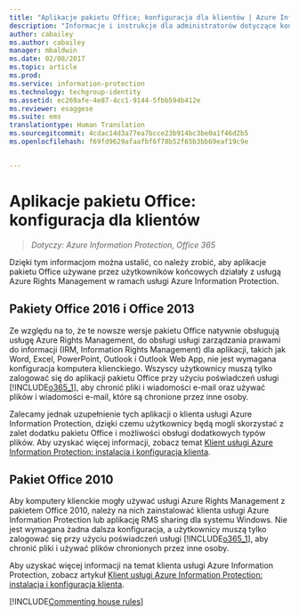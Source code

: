 ```yaml
---
title: "Aplikacje pakietu Office; konfiguracja dla klientów | Azure Information Protection"
description: "Informacje i instrukcje dla administratorów dotyczące konfigurowania aplikacji pakietu Office do pracy z usługą Azure Rights Management w ramach usługi Azure Information Protection."
author: cabailey
ms.author: cabailey
manager: mbaldwin
ms.date: 02/08/2017
ms.topic: article
ms.prod: 
ms.service: information-protection
ms.technology: techgroup-identity
ms.assetid: ec269afe-4e87-4cc1-9144-5fbb594b412e
ms.reviewer: esaggese
ms.suite: ems
translationtype: Human Translation
ms.sourcegitcommit: 4cdac14d3a77ea7bcce23b914bc3be0a1f46d2b5
ms.openlocfilehash: f69fd9629afaafbf6f78b52f65b3bb69eaf19c9e


---
```


# <a name="office-apps-configuration-for-clients"></a>Aplikacje pakietu Office: konfiguracja dla klientów

>*Dotyczy: Azure Information Protection, Office 365*


Dzięki tym informacjom można ustalić, co należy zrobić, aby aplikacje pakietu Office używane przez użytkowników końcowych działały z usługą Azure Rights Management w ramach usługi Azure Information Protection.

## <a name="office-2016-and-office-2013"></a>Pakiety Office 2016 i Office 2013
Ze względu na to, że te nowsze wersje pakietu Office natywnie obsługują usługę Azure Rights Management, do obsługi usługi zarządzania prawami do informacji (IRM, Information Rights Management) dla aplikacji, takich jak Word, Excel, PowerPoint, Outlook i Outlook Web App, nie jest wymagana konfiguracja komputera klienckiego. Wszyscy użytkownicy muszą tylko zalogować się do aplikacji pakietu Office przy użyciu poświadczeń usługi [!INCLUDE[o365_1](../includes/o365_1_md.md)], aby chronić pliki i wiadomości e-mail oraz używać plików i wiadomości e-mail, które są chronione przez inne osoby.

Zalecamy jednak uzupełnienie tych aplikacji o klienta usługi Azure Information Protection, dzięki czemu użytkownicy będą mogli skorzystać z zalet dodatku pakietu Office i możliwości obsługi dodatkowych typów plików. Aby uzyskać więcej informacji, zobacz temat [Klient usługi Azure Information Protection: instalacja i konfiguracja klienta](configure-client.md).

## <a name="office-2010"></a>Pakiet Office 2010
Aby komputery klienckie mogły używać usługi Azure Rights Management z pakietem Office 2010, należy na nich zainstalować klienta usługi Azure Information Protection lub aplikację RMS sharing dla systemu Windows. Nie jest wymagana żadna dalsza konfiguracja, a użytkownicy muszą tylko zalogować się przy użyciu poświadczeń usługi [!INCLUDE[o365_1](../includes/o365_1_md.md)], aby chronić pliki i używać plików chronionych przez inne osoby.

Aby uzyskać więcej informacji na temat klienta usługi Azure Information Protection, zobacz artykuł [Klient usługi Azure Information Protection: instalacja i konfiguracja klienta](configure-client.md).

[!INCLUDE[Commenting house rules](../includes/houserules.md)]



<!--HONumber=Feb17_HO2-->


